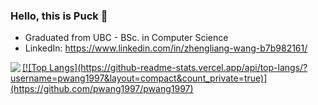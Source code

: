 ### Hello, this is Puck 👋

* Graduated from UBC - BSc. in Computer Science
* LinkedIn: https://www.linkedin.com/in/zhengliang-wang-b7b982161/


<a href="https://github.com/anuraghazra/github-readme-stats">
  <img src="https://github-readme-stats.yezihaohao.vercel.app/api?username=pwang1997&count_private=true&show_icons=true&icon_color=805AD5&text_color=718096&hide_title=true&bg_color=FFFFFF" align="left" />
</a>
<a href="https://github.com/anuraghazra/convoychat">
  [![Top Langs](https://github-readme-stats.vercel.app/api/top-langs/?username=pwang1997&layout=compact&count_private=true)](https://github.com/pwang1997/pwang1997)
</a>
